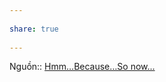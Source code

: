 ```yaml
---
  
share: true
  
---
```

  
Nguồn:: [Hmm…Because…So now...](https://www.linkingyourthinking.com/ideaverse/hmm-because-so-now)
  
